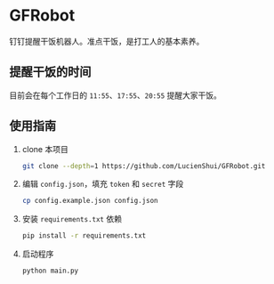 # GFRobot

钉钉提醒干饭机器人。准点干饭，是打工人的基本素养。

## 提醒干饭的时间

目前会在每个工作日的 `11:55`、`17:55`、`20:55` 提醒大家干饭。

## 使用指南

1. clone 本项目
    ```bash
    git clone --depth=1 https://github.com/LucienShui/GFRobot.git
    ```
    
2. 编辑 `config.json`，填充 `token` 和 `secret` 字段
    ```bash
    cp config.example.json config.json
    ```
    
3. 安装 `requirements.txt` 依赖
    ```bash
    pip install -r requirements.txt
    ```
    
4. 启动程序
    ```bash
    python main.py
    ```
